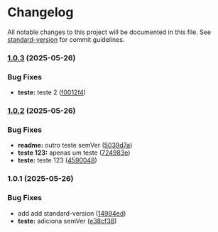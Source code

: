 # Changelog

All notable changes to this project will be documented in this file. See [standard-version](https://github.com/conventional-changelog/standard-version) for commit guidelines.

### [1.0.3](https://github.com/hyan-costa/backend-avalia-pro/compare/v1.0.2...v1.0.3) (2025-05-26)


### Bug Fixes

* **teste:** teste 2 ([f0012f4](https://github.com/hyan-costa/backend-avalia-pro/commit/f0012f4a2d764628049f97e7852e168dc2347b9f))

### [1.0.2](https://github.com/hyan-costa/backend-avalia-pro/compare/v1.0.1...v1.0.2) (2025-05-26)


### Bug Fixes

* **readme:** outro teste semVer ([5039d7a](https://github.com/hyan-costa/backend-avalia-pro/commit/5039d7a49eb29f161eb4a5079151d90695337a17))
* **teste 123:** apenas um teste ([724983e](https://github.com/hyan-costa/backend-avalia-pro/commit/724983eb90173c52566d0aceef202f2ba9397583))
* **teste:** teste 123 ([4590048](https://github.com/hyan-costa/backend-avalia-pro/commit/4590048a41bcb40877ae0ea7f10f2094f796161d))

### 1.0.1 (2025-05-26)


### Bug Fixes

* add add standard-version ([14994ed](https://github.com/hyan-costa/backend-avalia-pro/commit/14994ed3e2e24b1e70e944cd70f0a614f513b052))
* **teste:** adiciona semVer ([e38cf38](https://github.com/hyan-costa/backend-avalia-pro/commit/e38cf38e56d1c72b3bdde9f52142d9deacc80cb6))
